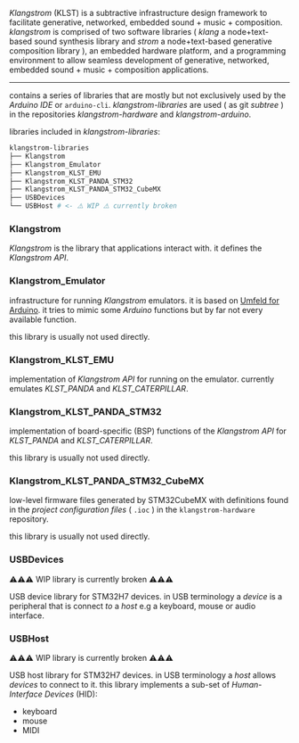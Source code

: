*Klangstrom* (KLST) is a subtractive infrastructure design framework to facilitate generative, networked, embedded sound + music + composition. *klangstrom* is comprised of two software libraries ( *klang* a node+text-based sound synthesis library and *strom* a node+text-based generative composition library ), an embedded hardware platform, and a programming environment to allow seamless development of generative, networked, embedded sound + music + composition applications.

---

contains a series of libraries that are mostly but not exclusively used by the *Arduino IDE* or `arduino-cli`. *klangstrom-libraries* are used ( as git *subtree* ) in the repositories *klangstrom-hardware* and *klangstrom-arduino*.

libraries included in *klangstrom-libraries*:

```sh
klangstrom-libraries
├── Klangstrom
├── Klangstrom_Emulator
├── Klangstrom_KLST_EMU                
├── Klangstrom_KLST_PANDA_STM32        
├── Klangstrom_KLST_PANDA_STM32_CubeMX 
├── USBDevices
└── USBHost # <- ⚠️ WIP ⚠️ currently broken
```

### Klangstrom

*Klangstrom* is the library that applications interact with. it defines the *Klangstrom API*. 

### Klangstrom_Emulator

infrastructure for running *Klangstrom* emulators. it is based on [Umfeld for Arduino](https://github.com/klangstrom/umfeld-arduino). it tries to mimic some *Arduino* functions but by far not every available function.

this library is usually not used directly.

### Klangstrom_KLST_EMU

implementation of *Klangstrom API* for running on the emulator. currently emulates *KLST_PANDA* and *KLST_CATERPILLAR*.

### Klangstrom_KLST_PANDA_STM32

implementation of board-specific (BSP) functions of the *Klangstrom API* for *KLST_PANDA* and *KLST_CATERPILLAR*.

this library is usually not used directly.

### Klangstrom_KLST_PANDA_STM32_CubeMX

low-level firmware files generated by STM32CubeMX with definitions found in the *project configuration files* ( `.ioc` ) in the `klangstrom-hardware` repository.

this library is usually not used directly.

### USBDevices

⚠️⚠️⚠️ WIP library is currently broken ⚠️⚠️⚠️

USB device library for STM32H7 devices. in USB terminology a *device* is a peripheral that is connect *to* a *host* e.g a keyboard, mouse or audio interface.

### USBHost

⚠️⚠️⚠️ WIP library is currently broken ⚠️⚠️⚠️ 

USB host library for STM32H7 devices. in USB terminology a *host* allows *devices* to connect to it. this library implements a sub-set of *Human-Interface Devices* (HID):

- keyboard
- mouse
- MIDI


<!-- 

## notes ==@todo==

- first initialize the hardware layer with `.init()` then setup device and peripherals with `.setup()` ( e.g start timers, data transfer, and callbacks )
- each board-specific (BSP) implementation is stored in it’s own library ( e.g `‌Klangstrom_KLST_PANDA_STM32` )

## environment

==@todo==

## Klangstrom

==@todo==
```
### File Naming Conventions

- `BSP` == Board Specific  > `KlangstromApplication_KLST_SHEEP-BSP`
- `SAB` == Shared Across Boards ( within an Architexture ) > `Klangstrom_ARDUINO-SAB.cpp`
```

==@todo("Klangstrom requires to set the environment in `KLST_ENV` at compile time. `KLST_ENV` defines architecture (`KLST_ARCH`) and board (`KLST_BOARD`):")==

```
KLST_ENV = KLST_ARCH + KLST_BOARD

.
├── KLST_ARCH                       (=0x10)
│   ├── KLST_ARCH_STM32             (=0x20) (Arduino,MCU) + (STM32CubeIDE,MCU)
│   └── KLST_ARCH_EMU               (=0x30) (Arduino,CPU)
└── KLST_BOARD                      (=0x01)
    ├── KLST_BOARD_KLST_CORE        (=0x02) (STM32H743+WM8731)
    ├── KLST_BOARD_KLST_TINY        (=0x03) (STM32F446+WM8731)
    ├── KLST_BOARD_KLST_SHEEP       (=0x04) (STM32H743+WM8731)
    ├── KLST_BOARD_KLST_PANDA       (=0x05) (STM32H723+WM8904)
    └── KLST_BOARD_KLST_CATERPILLAR (=0x06) (STM32H723+WM8904)
```

the following prepocessor conditionals can be used:

```
#if ((KLST_ENV & KLST_ARCH) == KLST_ARCH_STM32)
// running on STM32
#endif

#if ((KLST_ENV & KLST_BOARD) == KLST_BOARD_KLST_PANDA)
// running on KLST_PANDA
#endif
```

there are common files ( e.g `Klangstrom.cpp` ) and board-specific (BSP) files ( `Klangstrom-BSP-KLST_PANDA.cpp` ). the common files are used by all boards and architectures.

- `Klangstrom.h`
- `Klangstrom.cpp`
- `Klangstrom-KLST_PANDA.h`
- `Klangstrom-KLST_PANDA.cpp`
- `Klangstrom-Display.h`
- `Klangstrom-Display.cpp`
- `Klangstrom-KLST_PANDA-Display.h`
- `Klangstrom-KLST_PANDA-Display.cpp`
- ...

### architectures ==@todo==

available architectures are:

- SOFT/DESKTOP @TODO(need to decide on name)
- METAL/STM32 @TODO(need to decide on name)

programatically identifiable e.g

```
#if (KLST_ARCHITECTURE_METAL)
#endif // KLST_ARCHITECTURE_METAL
```

### boards ==@todo==

available boards are for `METAL`:

- `KLST_PANDA`
- `KLST_SHEEP`
- `KLST_TINY`

and for `SOFT`:

- `KLST_EMU`
- `KLST_STANDALONE` ==@todo== @NOTE(not sure about this one)

programatically identifiable e.g

```
#if defined(KLST_BOARD_KLST_PANDA)
#endif // KLST_BOARD_KLST_PANDA
```

## Board-Specific (BSP) implementations

all boards need to implement the following functions

```
KLST_BSP_init()
KLST_BSP_setup()
KLST_BSP_loop()
```

in a file called `Klangstrom_BSP_XXX.cpp` where `XXX` is the board and architecture ( e.g `KLST_PANDA_STM32` ).

### STM32

on `STM32` architecture this file usually also includes the HAL callbacks.

 -->
